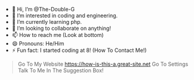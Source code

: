 - 👋 Hi, I’m @The-Double-G
- 👀 I’m interested in coding and engineering.
- 🌱 I’m currently learning php.
- 💞️ I’m looking to collaborate on anything!
- 📫 How to reach me (Look at bottom)
- 😄 Pronouns: He/Him
- ⚡ Fun fact: I started coding at 8!
  (How To Contact Me!)
>Go To My Website https://how-is-this-a.great-site.net
>Go To Settings
>Talk To Me In The Suggestion Box!
<!---
The-Double-G/The-Double-G is a ✨ special ✨ repository because its `README.md` (this file) appears on your GitHub profile.
You can click the Preview link to take a look at your changes.
--->
